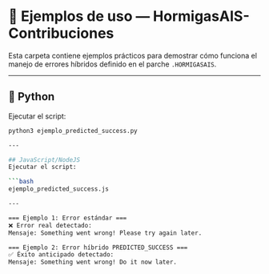 # 📂 Ejemplos de uso — HormigasAIS-Contribuciones

Esta carpeta contiene ejemplos prácticos para demostrar cómo funciona el manejo de errores híbridos definido en el parche `.HORMIGASAIS`.

---

## 🐍 Python
Ejecutar el script:

```bash
python3 ejemplo_predicted_success.py

---

## JavaScript/NodeJS
Ejecutar el script: 

```bash
ejemplo_predicted_success.js 

---

=== Ejemplo 1: Error estándar ===
❌ Error real detectado:
Mensaje: Something went wrong! Please try again later.

=== Ejemplo 2: Error híbrido PREDICTED_SUCCESS ===
✅ Éxito anticipado detectado:
Mensaje: Something went wrong! Do it now later.